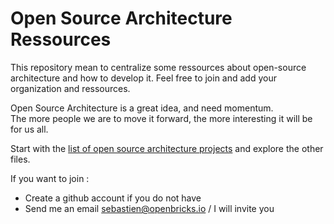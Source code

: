 # Open Source Architecture Ressources

This repository mean to centralize some ressources about open-source architecture and how to develop it.
Feel free to join and add your organization and ressources. 

Open Source Architecture is a great idea, and need momentum.    
The more people we are to move it forward, the more interesting it will be for us all.

Start with the [list of open source architecture projects](https://github.com/open-source-architecture/open-source-architecture/blob/master/communities-projects.md)
and explore the other files.

If you want to join : 
* Create a github account if you do not have 
* Send me an email sebastien@openbricks.io / I will invite you
